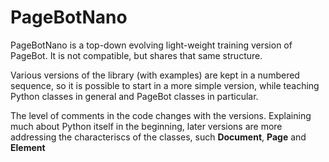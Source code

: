 # PageBotNano
PageBotNano is a top-down evolving light-weight training version of PageBot. It is not compatible, but shares that same structure. 

Various versions of the library (with examples) are kept in a numbered sequence, so it is possible to start in a more simple version, while teaching Python classes in general and PageBot classes in particular.

The level of comments in the code changes with the versions. Explaining much about Python itself in the beginning, later versions are more addressing the characteriscs of the classes, such **Document**, **Page** and **Element**



